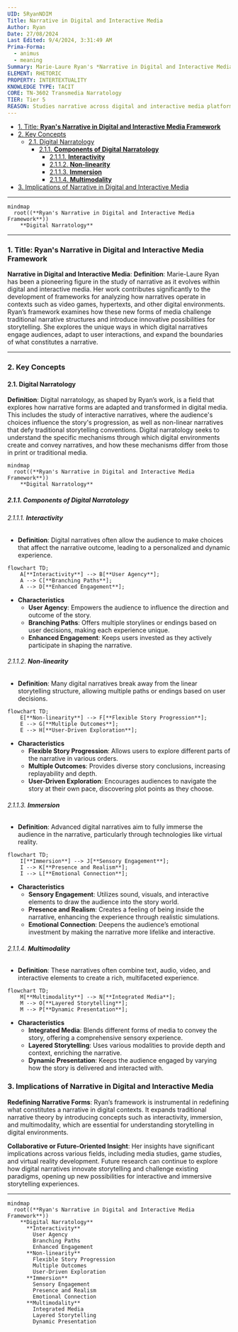 ```yaml
---
UID: 5RyanNDIM
Title: Narrative in Digital and Interactive Media
Author: Ryan
Date: 27/08/2024
Last Edited: 9/4/2024, 3:31:49 AM
Prima-Forma:
  - animus
  - meaning
Summary: Marie-Laure Ryan's *Narrative in Digital and Interactive Media* framework explores how digital narratives, such as video games and hypertexts, challenge traditional storytelling through interactivity, non-linearity, and immersion. Her work redefines narrative forms in digital environments and influences media and game studies by analyzing how user interactions shape narrative experiences.
ELEMENT: RHETORIC
PROPERTY: INTERTEXTUALITY
KNOWLEDGE TYPE: TACIT
CORE: TN-3602 Transmedia Narratology
TIER: Tier 5
REASON: Studies narrative across digital and interactive media platforms, aligning with transmedia narratology.
---
```


- [1. Title: **Ryan's Narrative in Digital and Interactive Media Framework**](#1-title-ryans-narrative-in-digital-and-interactive-media-framework)
- [2. Key Concepts](#2-key-concepts)
  - [2.1. Digital Narratology](#21-digital-narratology)
    - [2.1.1. **Components of Digital Narratology**](#211-components-of-digital-narratology)
      - [2.1.1.1. **Interactivity**](#2111-interactivity)
      - [2.1.1.2. **Non-linearity**](#2112-non-linearity)
      - [2.1.1.3. **Immersion**](#2113-immersion)
      - [2.1.1.4. **Multimodality**](#2114-multimodality)
- [3. Implications of Narrative in Digital and Interactive Media](#3-implications-of-narrative-in-digital-and-interactive-media)

---

```mermaid
mindmap
  root((**Ryan's Narrative in Digital and Interactive Media Framework**))
    **Digital Narratology**
```

---

### 1. Title: **Ryan's Narrative in Digital and Interactive Media Framework**

**Narrative in Digital and Interactive Media**:
**Definition**: Marie-Laure Ryan has been a pioneering figure in the study of narrative as it evolves within digital and interactive media. Her work contributes significantly to the development of frameworks for analyzing how narratives operate in contexts such as video games, hypertexts, and other digital environments. Ryan’s framework examines how these new forms of media challenge traditional narrative structures and introduce innovative possibilities for storytelling. She explores the unique ways in which digital narratives engage audiences, adapt to user interactions, and expand the boundaries of what constitutes a narrative.

---

### 2. Key Concepts

#### 2.1. Digital Narratology

**Definition**:
Digital narratology, as shaped by Ryan’s work, is a field that explores how narrative forms are adapted and transformed in digital media. This includes the study of interactive narratives, where the audience's choices influence the story's progression, as well as non-linear narratives that defy traditional storytelling conventions. Digital narratology seeks to understand the specific mechanisms through which digital environments create and convey narratives, and how these mechanisms differ from those in print or traditional media.

```mermaid
mindmap
  root((**Ryan's Narrative in Digital and Interactive Media Framework**))
    **Digital Narratology**
```

##### 2.1.1. **Components of Digital Narratology**

###### 2.1.1.1. **Interactivity**

- **Definition**: Digital narratives often allow the audience to make choices that affect the narrative outcome, leading to a personalized and dynamic experience.

```mermaid
flowchart TD;
    A[**Interactivity**] --> B[**User Agency**];
    A --> C[**Branching Paths**];
    A --> D[**Enhanced Engagement**];
```

- **Characteristics**
  - **User Agency**: Empowers the audience to influence the direction and outcome of the story.
  - **Branching Paths**: Offers multiple storylines or endings based on user decisions, making each experience unique.
  - **Enhanced Engagement**: Keeps users invested as they actively participate in shaping the narrative.

###### 2.1.1.2. **Non-linearity**

- **Definition**: Many digital narratives break away from the linear storytelling structure, allowing multiple paths or endings based on user decisions.

```mermaid
flowchart TD;
    E[**Non-linearity**] --> F[**Flexible Story Progression**];
    E --> G[**Multiple Outcomes**];
    E --> H[**User-Driven Exploration**];
```

- **Characteristics**
  - **Flexible Story Progression**: Allows users to explore different parts of the narrative in various orders.
  - **Multiple Outcomes**: Provides diverse story conclusions, increasing replayability and depth.
  - **User-Driven Exploration**: Encourages audiences to navigate the story at their own pace, discovering plot points as they choose.

###### 2.1.1.3. **Immersion**

- **Definition**: Advanced digital narratives aim to fully immerse the audience in the narrative, particularly through technologies like virtual reality.

```mermaid
flowchart TD;
    I[**Immersion**] --> J[**Sensory Engagement**];
    I --> K[**Presence and Realism**];
    I --> L[**Emotional Connection**];
```

- **Characteristics**
  - **Sensory Engagement**: Utilizes sound, visuals, and interactive elements to draw the audience into the story world.
  - **Presence and Realism**: Creates a feeling of being inside the narrative, enhancing the experience through realistic simulations.
  - **Emotional Connection**: Deepens the audience’s emotional investment by making the narrative more lifelike and interactive.

###### 2.1.1.4. **Multimodality**

- **Definition**: These narratives often combine text, audio, video, and interactive elements to create a rich, multifaceted experience.

```mermaid
flowchart TD;
    M[**Multimodality**] --> N[**Integrated Media**];
    M --> O[**Layered Storytelling**];
    M --> P[**Dynamic Presentation**];
```

- **Characteristics**
  - **Integrated Media**: Blends different forms of media to convey the story, offering a comprehensive sensory experience.
  - **Layered Storytelling**: Uses various modalities to provide depth and context, enriching the narrative.
  - **Dynamic Presentation**: Keeps the audience engaged by varying how the story is delivered and interacted with.

### 3. Implications of Narrative in Digital and Interactive Media

**Redefining Narrative Forms**:
Ryan’s framework is instrumental in redefining what constitutes a narrative in digital contexts. It expands traditional narrative theory by introducing concepts such as interactivity, immersion, and multimodality, which are essential for understanding storytelling in digital environments.

**Collaborative or Future-Oriented Insight**:
Her insights have significant implications across various fields, including media studies, game studies, and virtual reality development. Future research can continue to explore how digital narratives innovate storytelling and challenge existing paradigms, opening up new possibilities for interactive and immersive storytelling experiences.

---

```mermaid
mindmap
  root((**Ryan's Narrative in Digital and Interactive Media Framework**))
    **Digital Narratology**
      **Interactivity**
        User Agency
        Branching Paths
        Enhanced Engagement
      **Non-linearity**
        Flexible Story Progression
        Multiple Outcomes
        User-Driven Exploration
      **Immersion**
        Sensory Engagement
        Presence and Realism
        Emotional Connection
      **Multimodality**
        Integrated Media
        Layered Storytelling
        Dynamic Presentation
```
